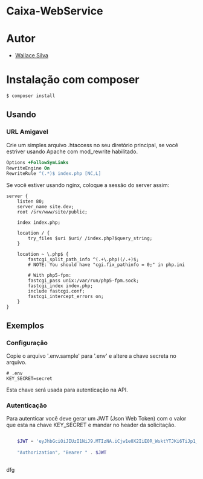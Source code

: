 # Caixa-WebService

# Autor

- [Wallace Silva](https://github.com/jovemnf)

# Instalação com **composer**

```sh
$ composer install
```

## Usando

### URL Amigavel

Crie um simples arquivo .htaccess no seu diretório principal, se você estriver 
usando Apache com mod_rewrite habilitado.

```apache
Options +FollowSymLinks
RewriteEngine On
RewriteRule ^(.*)$ index.php [NC,L]
```

Se você estiver usando nginx, coloque a sessão do server assim:

```nginx
server {
	listen 80;
	server_name site.dev;
	root /srv/www/site/public;

	index index.php;

	location / {
		try_files $uri $uri/ /index.php?$query_string;
	}

	location ~ \.php$ {
		fastcgi_split_path_info ^(.+\.php)(/.+)$;
		# NOTE: You should have "cgi.fix_pathinfo = 0;" in php.ini

		# With php5-fpm:
		fastcgi_pass unix:/var/run/php5-fpm.sock;
		fastcgi_index index.php;
		include fastcgi.conf;
		fastcgi_intercept_errors on;
	}
}
```

## Exemplos

### Configuração

Copie o arquivo '.env.sample' para '.env' e altere a chave secreta no arquivo.

```dotenv
# .env
KEY_SECRET=secret
```

Esta chave será usada para autenticação na API.

### Autenticação

Para autenticar você deve gerar um JWT (Json Web Token) com o valor que esta na 
chave KEY_SECRET e mandar no header da solicitação.

```php

    $JWT = 'eyJhbGciOiJIUzI1NiJ9.MTIzNA.iCjw1e0X2IiE0R_WsktYTJKi6TiJp1_nzbEicYlfUV8';
    
    "Authorization", "Bearer " . $JWT
    
```

dfg